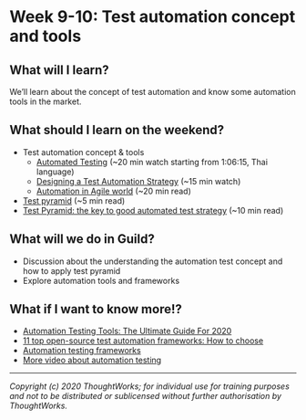 # Week 9-10: Test automation concept and tools

## What will I learn?

We’ll learn about the concept of test automation and know some automation tools in the market.

## What should I learn on the weekend?

- Test automation concept & tools 
  - [Automated Testing](https://web.facebook.com/imcinstitute/videos/2623121231288233/) (~20 min watch starting from 1:06:15, Thai language)
  - [Designing a Test Automation Strategy](https://youtu.be/6K5fF3U5qp0) (~15 min watch)
  - [Automation in Agile world](https://www.softwaretestinghelp.com/automation-in-agile-world/) (~20 min read)
- [Test pyramid](https://martinfowler.com/bliki/TestPyramid.html) (~5 min read)
- [Test Pyramid: the key to good automated test strategy](https://medium.com/@timothy.cochran/test-pyramid-the-key-to-good-automated-test-strategy-9f3d7e3c02d5) (~10 min read)


## What will we do in Guild?

- Discussion about the understanding the automation test concept and how to apply test pyramid
- Explore automation tools and frameworks


## What if I want to know more!?

- [Automation Testing Tools: The Ultimate Guide For 2020](https://testguild.com/automation-testing-tools/)
- [11 top open-source test automation frameworks: How to choose](https://techbeacon.com/app-dev-testing/top-11-open-source-testing-automation-frameworks-how-choose)
- [Automation testing frameworks](https://smartbear.com/learn/automated-testing/test-automation-frameworks/)
- [More video about automation testing](https://www.linkedin.com/learning/search?keywords=QA&upsellOrderOrigin=default_guest_learning&trk=learning-path_learning-search-bar_search-submit)



---

*Copyright (c) 2020 ThoughtWorks; for individual use for training purposes and not to be distributed or sublicensed without further authorisation by ThoughtWorks.*
